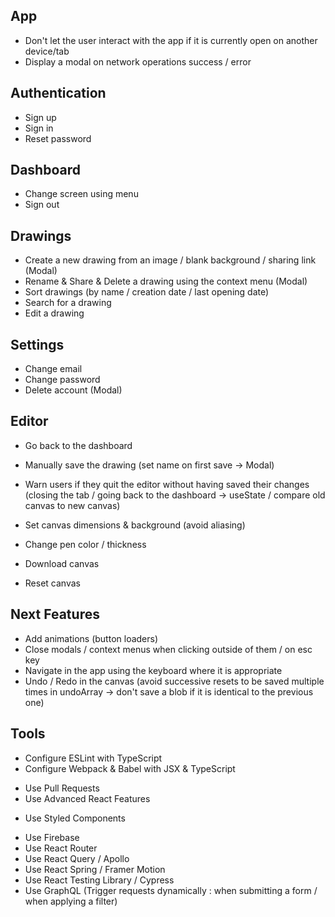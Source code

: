 ## App

- Don't let the user interact with the app if it is currently open on another device/tab
- Display a modal on network operations success / error

## Authentication

- Sign up
- Sign in
- Reset password

## Dashboard

- Change screen using menu
- Sign out

## Drawings

- Create a new drawing from an image / blank background / sharing link (Modal)
- Rename & Share & Delete a drawing using the context menu (Modal)
- Sort drawings (by name / creation date / last opening date)
- Search for a drawing
- Edit a drawing

## Settings

- Change email
- Change password
- Delete account (Modal)

## Editor

- Go back to the dashboard
- Manually save the drawing (set name on first save -> Modal)
- Warn users if they quit the editor without having saved their changes (closing the tab / going back to the dashboard -> useState / compare old canvas to new canvas)

- Set canvas dimensions & background (avoid aliasing)
- Change pen color / thickness
- Download canvas
- Reset canvas

## Next Features

- Add animations (button loaders)
- Close modals / context menus when clicking outside of them / on esc key
- Navigate in the app using the keyboard where it is appropriate
- Undo / Redo in the canvas (avoid successive resets to be saved multiple times in undoArray -> don't save a blob if it is identical to the previous one)

## Tools

* Configure ESLint with TypeScript
* Configure Webpack & Babel with JSX & TypeScript
- Use Pull Requests
- Use Advanced React Features

* Use Styled Components
- Use Firebase
- Use React Router
- Use React Query / Apollo
- Use React Spring / Framer Motion
- Use React Testing Library / Cypress
- Use GraphQL (Trigger requests dynamically : when submitting a form / when applying a filter)